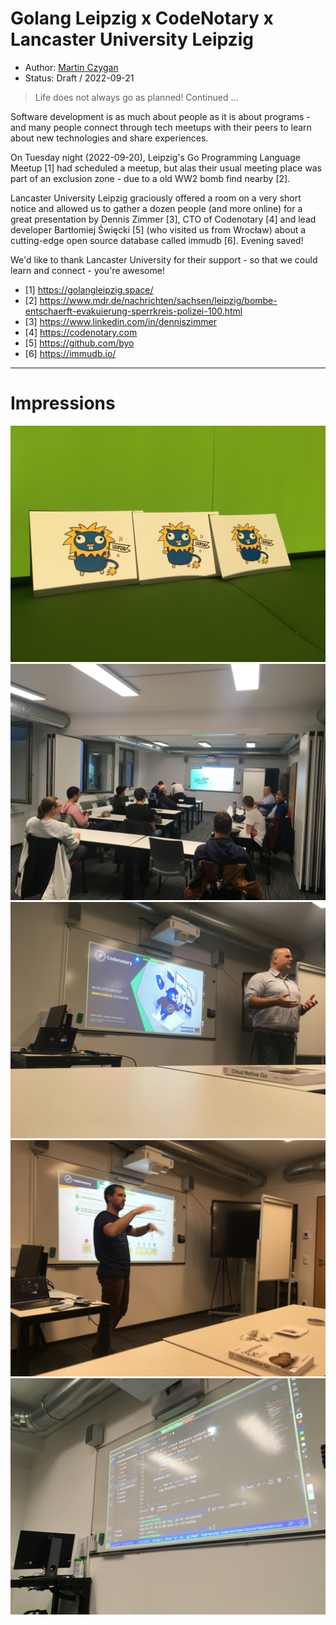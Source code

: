 # Golang Leipzig x CodeNotary x Lancaster University Leipzig

* Author: [Martin Czygan](mailto:martin.czygan@gmail.com)
* Status: Draft / 2022-09-21

> Life does not always go as planned! Continued ...

Software development is as much about people as it is about programs - and many
people connect through tech meetups with their peers to learn about new
technologies and share experiences.

On Tuesday night (2022-09-20), Leipzig's Go Programming Language Meetup [1] had
scheduled a meetup, but alas their usual meeting place was part of an exclusion
zone - due to a old WW2 bomb find nearby [2].

Lancaster University Leipzig graciously offered a room on a very short notice
and allowed us to gather a dozen people (and more online) for a great
presentation by Dennis Zimmer [3], CTO of Codenotary [4] and lead developer
Bartłomiej Święcki [5] (who visited us from Wrocław) about a cutting-edge open
source database called immudb [6]. Evening saved!

We'd like to thank Lancaster University for their support - so that we could
learn and connect - you're awesome!


* [1] https://golangleipzig.space/
* [2] https://www.mdr.de/nachrichten/sachsen/leipzig/bombe-entschaerft-evakuierung-sperrkreis-polizei-100.html
* [3] https://www.linkedin.com/in/denniszimmer
* [4] https://codenotary.com
* [5] https://github.com/byo
* [6] https://immudb.io/

----

# Impressions

![](2022_09_21_Leipzig_Golang_Gophers.jpg)
![](2022_09_21_Leipzig_Golang_Room.jpg)
![](2022_09_21_Leipzig_Golang_Intro.jpg)
![](2022_09_21_Leipzig_Golang_QA.jpg)
![](2022_09_21_Leipzig_Golang_Code.jpg)

